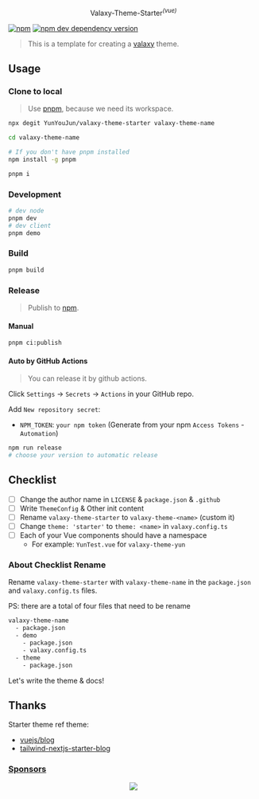 <p align="center">
Valaxy-Theme-Starter<sup><em>(vue)</em></sup>
</p>

[![npm](https://img.shields.io/npm/v/valaxy-theme-starter)](https://www.npmjs.com/package/valaxy-theme-starter)
[![npm dev dependency version](https://img.shields.io/npm/dependency-version/valaxy-theme-starter/dev/valaxy)](https://github.com/YunYouJun/valaxy)

> This is a template for creating a [valaxy](https://github.com/YunYouJun/valaxy) theme.

## Usage

### Clone to local

> Use [pnpm](https://pnpm.io/), because we need its workspace.

```bash
npx degit YunYouJun/valaxy-theme-starter valaxy-theme-name

cd valaxy-theme-name

# If you don't have pnpm installed
npm install -g pnpm

pnpm i
```

### Development


```bash
# dev node
pnpm dev
# dev client
pnpm demo
```

### Build

```bash
pnpm build
```

### Release

> Publish to [npm](https://www.npmjs.com/).

#### Manual

```bash
pnpm ci:publish
```

#### Auto by GitHub Actions

> You can release it by github actions.

Click `Settings` -> `Secrets` -> `Actions` in your GitHub repo.

Add `New repository secret`:

- `NPM_TOKEN`: `your npm token` (Generate from your npm `Access Tokens` - `Automation`)

```bash
npm run release
# choose your version to automatic release
```

## Checklist

- [ ] Change the author name in `LICENSE` & `package.json` & `.github`
- [ ] Write `ThemeConfig` & Other init content
- [ ] Rename `valaxy-theme-starter` to `valaxy-theme-<name>` (custom it)
- [ ] Change `theme: 'starter'` to `theme: <name>` in `valaxy.config.ts`
- [ ] Each of your Vue components should have a namespace
  - For example: `YunTest.vue` for `valaxy-theme-yun`


### About Checklist Rename

Rename `valaxy-theme-starter` with `valaxy-theme-name` in the  `package.json` and `valaxy.config.ts` files.

PS: there are a total of four files that need to be rename

```bash
valaxy-theme-name 
  - package.json
  - demo
    - package.json
    - valaxy.config.ts
  - theme
    - package.json
```

Let's write the theme & docs!

## Thanks

Starter theme ref theme:

- [vuejs/blog](https://github.com/vuejs/blog)
- [tailwind-nextjs-starter-blog](https://github.com/timlrx/tailwind-nextjs-starter-blog)

### [Sponsors](https://sponsors.yunyoujun.cn)

<p align="center">
  <a href="https://sponsors.yunyoujun.cn">
    <img src='https://fastly.jsdelivr.net/gh/YunYouJun/sponsors/public/sponsors.svg'/>
  </a>
</p>
